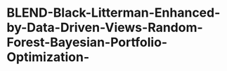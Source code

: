 # BLEND-Black-Litterman-Enhanced-by-Data-Driven-Views-Random-Forest-Bayesian-Portfolio-Optimization-